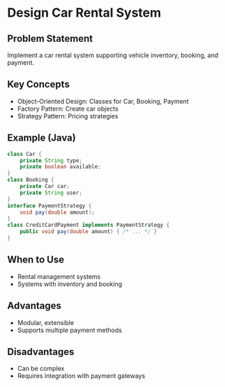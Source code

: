 # Design Car Rental System

## Problem Statement

Implement a car rental system supporting vehicle inventory, booking, and payment.

## Key Concepts

- Object-Oriented Design: Classes for Car, Booking, Payment
- Factory Pattern: Create car objects
- Strategy Pattern: Pricing strategies

## Example (Java)

```java
class Car {
    private String type;
    private boolean available;
}
class Booking {
    private Car car;
    private String user;
}
interface PaymentStrategy {
    void pay(double amount);
}
class CreditCardPayment implements PaymentStrategy {
    public void pay(double amount) { /* ... */ }
}
```

## When to Use

- Rental management systems
- Systems with inventory and booking

## Advantages

- Modular, extensible
- Supports multiple payment methods

## Disadvantages

- Can be complex
- Requires integration with payment gateways
